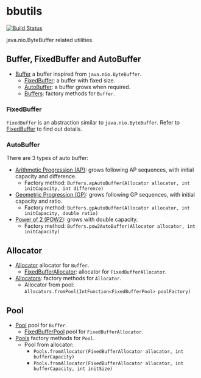 # bbutils
[![Build Status](https://travis-ci.org/dopsun/bbutils.svg?branch=master)](https://travis-ci.org/dopsun/bbutils)

java.nio.ByteBuffer related utilities.

## Buffer, FixedBuffer and AutoBuffer
* [Buffer](bbutils/src/main/java/com/dopsun/bbutils/Buffer.java) a buffer inspired from ``java.nio.ByteBuffer``.
  * [FixedBuffer](bbutils/src/main/java/com/dopsun/bbutils/FixedBuffer.java): a buffer with fixed size.
  * [AutoBuffer](bbutils/src/main/java/com/dopsun/bbutils/AutoBuffer.java): a buffer grows when required.
  * [Buffers](bbutils/src/main/java/com/dopsun/bbutils/Buffers.java): factory methods for ``Buffer``.

### FixedBuffer
``FixedBuffer`` is an abstraction similar to ``java.nio.ByteBuffer``. Refer to [FixedBuffer](bbutils/src/main/java/com/dopsun/bbutils/FixedBuffer.java) to find out details.

### AutoBuffer
There are 3 types of auto buffer:

* [Arithmetic Progression (AP)](https://en.wikipedia.org/wiki/Arithmetic_progression): grows following AP sequences, with initial capacity and difference.
  * Factory method: ``Buffers.apAutoBuffer(Allocator allocator, int initCapacity, int difference)``
* [Geometric Progression (GP)](https://en.wikipedia.org/wiki/Geometric_progression): grows following GP sequences, with initial capacity and ratio.
  * Factory method: ``Buffers.gpAutoBuffer(Allocator allocator, int initCapacity, double ratio)``
* [Power of 2 (POW2)](https://en.wikipedia.org/wiki/Power_of_two): grows with double capacity.
  * Factory method: ``Buffers.pow2AutoBuffer(Allocator allocator, int initCapacity)``

## Allocator
* [Allocator](bbutils/src/main/java/com/dopsun/bbutils/Allocator.java) allocator for ``Buffer``.
  * [FixedBufferAllocator](bbutils/src/main/java/com/dopsun/bbutils/FixedBufferAllocator.java): allocator for ``FixedBufferAllocator``.
* [Allocators](bbutils/src/main/java/com/dopsun/bbutils/Allocators.java): factory methods for ``Allocator``.
  * Allocator from pool: ``Allocators.fromPool(IntFunction<FixedBufferPool> poolFactory)``


## Pool
* [Pool](bbutils/src/main/java/com/dopsun/bbutils/Pool.java) pool for ``Buffer``.
  * [FixedBufferPool](bbutils/src/main/java/com/dopsun/bbutils/FixedBufferPool.java) pool for ``FixedBufferAllocator``.
* [Pools](bbutils/src/main/java/com/dopsun/bbutils/Pools.java) factory methods for ``Pool``.
  * Pool from allocator:
    * ``Pools.fromAllocator(FixedBufferAllocator allocator, int bufferCapacity)``
    * ``Pools.fromAllocator(FixedBufferAllocator allocator, int bufferCapacity, int initSize)``
